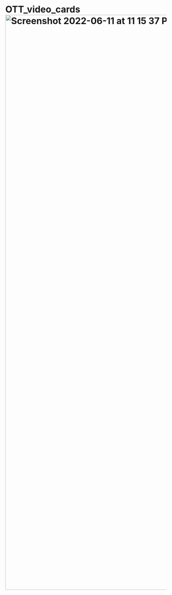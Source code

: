 # OTT_video_cards<img width="1792" alt="Screenshot 2022-06-11 at 11 15 37 PM" src="https://user-images.githubusercontent.com/105700561/173213864-54bb9cd0-ff90-43b8-9f45-2856f2c9f634.png">
